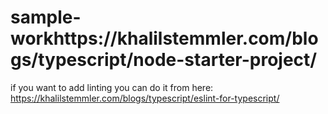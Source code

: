 # sample-workhttps://khalilstemmler.com/blogs/typescript/node-starter-project/
if you want to add linting you can do it from here: https://khalilstemmler.com/blogs/typescript/eslint-for-typescript/
